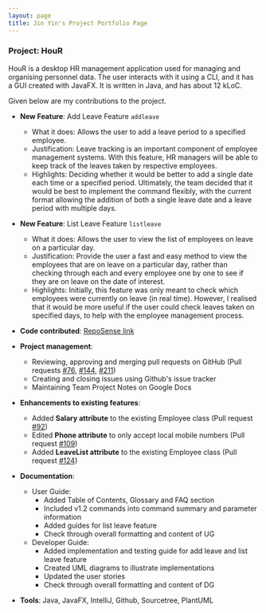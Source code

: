 ```yaml
---
layout: page
title: Jin Yin's Project Portfolio Page
---
```


### Project: HouR

HouR is a desktop HR management application used for managing and organising personnel data. The user interacts with it using a CLI, and it has a GUI created with JavaFX. It is written in Java, and has about 12 kLoC.

Given below are my contributions to the project.

* **New Feature**: Add Leave Feature `addleave`
  * What it does: Allows the user to add a leave period to a specified employee.
  * Justification: Leave tracking is an important component of employee management systems. With this feature, HR managers will be able to keep track of the leaves taken by respective employees.
  * Highlights: Deciding whether it would be better to add a single date each time or a specified period. 
    Ultimately, the team decided that it would be best to implement the command flexibly, with the current format allowing the addition of both a single leave date and a leave period with multiple days.


* **New Feature**: List Leave Feature `listleave`
  * What it does: Allows the user to view the list of employees on leave on a particular day.
  * Justification: Provide the user a fast and easy method to view the employees that are on leave on a particular day, rather than checking through each and every employee one by one to see if they are on leave on the date of interest.
  * Highlights: Initially, this feature was only meant to check which employees were currently on leave (in real time). However, I realised that it would be more useful if the user could check leaves taken on specified days, to help with the employee management process.


* **Code contributed**: [RepoSense link](https://nus-cs2103-ay2324s1.github.io/tp-dashboard/?search=miljyy&breakdown=true)


* **Project management**:
  * Reviewing, approving and merging pull requests on GitHub (Pull requests [#76](https://github.com/AY2324S1-CS2103T-W12-1/tp/pull/76), [#144](https://github.com/AY2324S1-CS2103T-W12-1/tp/pull/144), [#211](https://github.com/AY2324S1-CS2103T-W12-1/tp/pull/211))
  * Creating and closing issues using Github's issue tracker
  * Maintaining Team Project Notes on Google Docs


* **Enhancements to existing features**:
  * Added **Salary attribute** to the existing Employee class (Pull request [#92](https://github.com/AY2324S1-CS2103T-W12-1/tp/pull/92))
  * Edited **Phone attribute** to only accept local mobile numbers (Pull request [#109](https://github.com/AY2324S1-CS2103T-W12-1/tp/pull/109))
  * Added **LeaveList attribute** to the existing Employee class (Pull request [#124](https://github.com/AY2324S1-CS2103T-W12-1/tp/pull/124))


* **Documentation**:
  * User Guide:
    * Added Table of Contents, Glossary and FAQ section
    * Included v1.2 commands into command summary and parameter information
    * Added guides for list leave feature
    * Check through overall formatting and content of UG
  * Developer Guide:
    * Added implementation and testing guide for add leave and list leave feature
    * Created UML diagrams to illustrate implementations
    * Updated the user stories
    * Check through overall formatting and content of DG


* **Tools**: Java, JavaFX, IntelliJ, Github, Sourcetree, PlantUML
